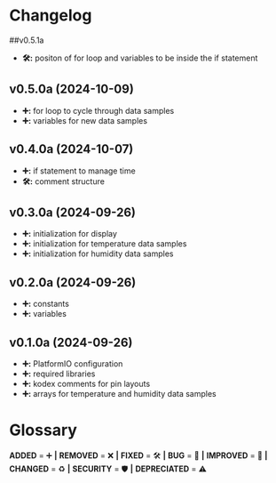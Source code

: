 # Changelog

##v0.5.1a
- **🛠️:** positon of for loop and variables to be inside the if statement

## v0.5.0a (2024-10-09)
- **➕:** for loop to cycle through data samples
- **➕:** variables for new data samples

## v0.4.0a (2024-10-07)
- **➕:** if statement to manage time
- **🛠️:** comment structure

## v0.3.0a (2024-09-26)
- **➕:** initialization for display
- **➕:** initialization for temperature data samples
- **➕:** initialization for humidity data samples

## v0.2.0a (2024-09-26)
- **➕:** constants
- **➕:** variables

## v0.1.0a (2024-09-26)
- **➕:** PlatformIO configuration
- **➕:** required libraries
- **➕:** kodex comments for pin layouts
- **➕:** arrays for temperature and humidity data samples
  
# Glossary
**ADDED** = ➕ **|**
**REMOVED** = ❌ **|**
**FIXED** = 🛠️ **|**
**BUG** = 🐞 **|**
**IMPROVED** = 🚀 **|**
**CHANGED** = ♻️ **|**
**SECURITY** = 🛡️ **|**
**DEPRECIATED** = ⚠️
